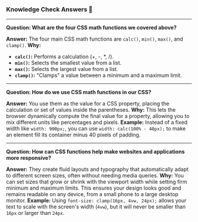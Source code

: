 ### Knowledge Check Answers 🎯

---

**Question: What are the four CSS math functions we covered above?**

**Answer:** The four main CSS math functions are `calc()`, `min()`, `max()`, and `clamp()`.
**Why:**
* **`calc()`:** Performs a calculation (+, -, \*, /).
* **`min()`:** Selects the smallest value from a list.
* **`max()`:** Selects the largest value from a list.
* **`clamp()`:** "Clamps" a value between a minimum and a maximum limit.

---

**Question: How do we use CSS math functions in our CSS?**

**Answer:** You use them as the value for a CSS property, placing the calculation or set of values inside the parentheses.
**Why:** This lets the browser dynamically compute the final value for a property, allowing you to mix different units like percentages and pixels.
**Example:** Instead of a fixed width like `width: 900px;`, you can use `width: calc(100% - 40px);` to make an element fill its container minus 40 pixels of padding.

---

**Question: How can CSS functions help make websites and applications more responsive?**

**Answer:** They create fluid layouts and typography that automatically adapt to different screen sizes, often without needing media queries.
**Why:** You can set sizes that grow or shrink with the viewport width while setting firm minimum and maximum limits. This ensures your design looks good and remains readable on any device, from a small phone to a large desktop monitor.
**Example:** Using `font-size: clamp(16px, 4vw, 24px);` allows your text to scale with the screen's width (`4vw`), but it will never be smaller than `16px` or larger than `24px`.